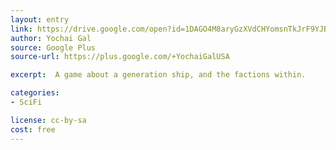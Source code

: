 ```yaml
---
layout: entry
link: https://drive.google.com/open?id=1DAGO4M8aryGzXVdCHYomsnTkJrF9YJBp
author: Yochai Gal
source: Google Plus
source-url: https://plus.google.com/+YochaiGalUSA

excerpt:  A game about a generation ship, and the factions within. 

categories:
- SciFi

license: cc-by-sa
cost: free
---
```

